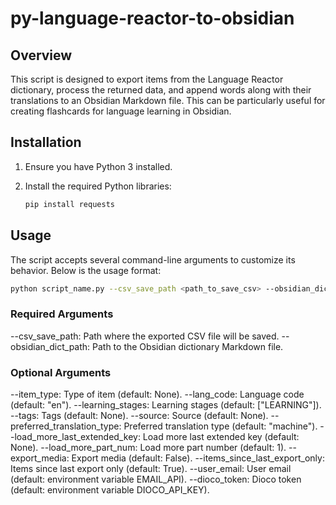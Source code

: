 # py-language-reactor-to-obsidian

## Overview

This script is designed to export items from the Language Reactor dictionary, process the returned data, and append words along with their translations to an Obsidian Markdown file. This can be particularly useful for creating flashcards for language learning in Obsidian.

## Installation

1. Ensure you have Python 3 installed.
2. Install the required Python libraries:

    ```bash
    pip install requests
    ```

## Usage

The script accepts several command-line arguments to customize its behavior. Below is the usage format:

```bash
python script_name.py --csv_save_path <path_to_save_csv> --obsidian_dict_path <path_to_md_file> [options]
```

### Required Arguments
--csv_save_path: Path where the exported CSV file will be saved.
--obsidian_dict_path: Path to the Obsidian dictionary Markdown file.
### Optional Arguments
--item_type: Type of item (default: None).
--lang_code: Language code (default: "en").
--learning_stages: Learning stages (default: ["LEARNING"]).
--tags: Tags (default: None).
--source: Source (default: None).
--preferred_translation_type: Preferred translation type (default: "machine").
--load_more_last_extended_key: Load more last extended key (default: None).
--load_more_part_num: Load more part number (default: 1).
--export_media: Export media (default: False).
--items_since_last_export_only: Items since last export only (default: True).
--user_email: User email (default: environment variable EMAIL_API).
--dioco_token: Dioco token (default: environment variable DIOCO_API_KEY).